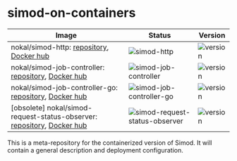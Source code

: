 # simod-on-containers

| Image                                                                                                                                                                                                                       | Status                                                                                                                                                | Version                                                                                                   |
|-----------------------------------------------------------------------------------------------------------------------------------------------------------------------------------------------------------------------------|-------------------------------------------------------------------------------------------------------------------------------------------------------|-----------------------------------------------------------------------------------------------------------|
| nokal/simod-http: [repository](https://github.com/AutomatedProcessImprovement/simod-http), [Docker hub](https://hub.docker.com/r/nokal/simod-http/tags)                                                                     | ![simod-http](https://github.com/AutomatedProcessImprovement/simod-http/actions/workflows/simod-http-build.yaml/badge.svg)                            | ![version](https://img.shields.io/github/v/tag/AutomatedProcessImprovement/simod-http)                    |
| nokal/simod-job-controller: [repository](https://github.com/AutomatedProcessImprovement/simod-job-controller), [Docker hub](https://hub.docker.com/r/nokal/simod-job-controller/tags)                                       | ![simod-job-controller](https://github.com/AutomatedProcessImprovement/simod-job-controller/actions/workflows/build.yaml/badge.svg)                   | ![version](https://img.shields.io/github/v/tag/AutomatedProcessImprovement/simod-job-controller)          |
| nokal/simod-job-controller-go: [repository](https://github.com/AutomatedProcessImprovement/simod-job-controller-go), [Docker hub](https://hub.docker.com/r/nokal/simod-job-controller-go/tags)                              | ![simod-job-controller-go](https://github.com/AutomatedProcessImprovement/simod-job-controller-go/actions/workflows/build.yaml/badge.svg)             | ![version](https://img.shields.io/github/v/tag/AutomatedProcessImprovement/simod-job-controller-go)       |
| [obsolete] nokal/simod-request-status-observer: [repository](https://github.com/AutomatedProcessImprovement/simod-request-status-observer), [Docker hub](https://hub.docker.com/r/nokal/simod-request-status-observer/tags) | ![simod-request-status-observer](https://github.com/AutomatedProcessImprovement/simod-request-status-observer/actions/workflows/build.yaml/badge.svg) | ![version](https://img.shields.io/github/v/tag/AutomatedProcessImprovement/simod-request-status-observer) |


This is a meta-repository for the containerized version of Simod. It will contain a general description and deployment configuration.